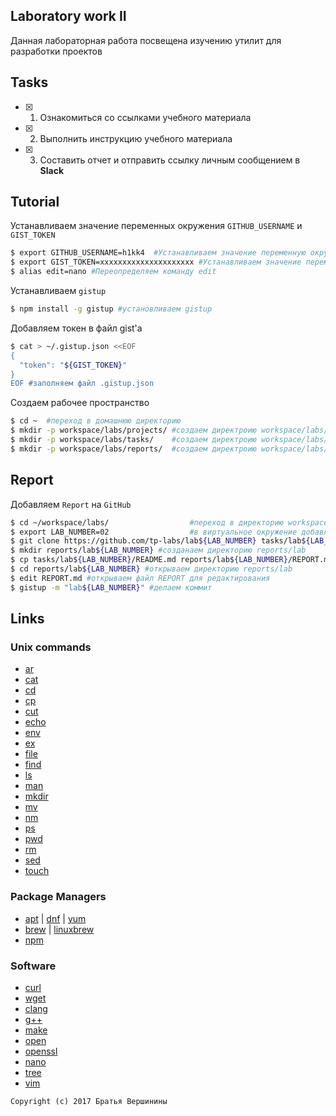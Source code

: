 ## Laboratory work II

Данная лабораторная работа посвещена изучению утилит для разработки проектов

## Tasks

- [X] 1. Ознакомиться со ссылками учебного материала
- [X] 2. Выполнить инструкцию учебного материала
- [X] 3. Составить отчет и отправить ссылку личным сообщением в **Slack**
 
## Tutorial
Устанавливаем значение переменных окружения `GITHUB_USERNAME` и `GIST_TOKEN`
```bash
$ export GITHUB_USERNAME=h1kk4	#Устанавливаем значение переменную окружения `GITHUB_USERNAME`
$ export GIST_TOKEN=xxxxxxxxxxxxxxxxxxxxx #Устанавливаем значение переменную окружения `GIST_TOKEN`
$ alias edit=nano #Переопределяем команду edit
```
Устанавливаем `gistup`
```bash
$ npm install -g gistup #установливаем gistup
```
Добавляем токен в файл gist'a
```bash
$ cat > ~/.gistup.json <<EOF
{
  "token": "${GIST_TOKEN}"
}
EOF #заполняем файл .gistup.json
```
Создаем рабочее пространство 
```bash
$ cd ~	#переход в домашнюю директорию 
$ mkdir -p workspace/labs/projects/	#создаем директроию workspace/labs/projects/
$ mkdir -p workspace/labs/tasks/	#создаем директроию workspace/labs//tasks/
$ mkdir -p workspace/labs/reports/	#создаем директроию workspace/labs/reports/	
```

## Report 
Добавляем `Report` на `GitHub`
```bash
$ cd ~/workspace/labs/ 					#переход в директорию workspace/labs/ 
$ export LAB_NUMBER=02					#в виртуальное окружение добавляем переменную LAB_NUMBER
$ git clone https://github.com/tp-labs/lab${LAB_NUMBER} tasks/lab${LAB_NUMBER} #клонируем репозиторий в папку
$ mkdir reports/lab${LAB_NUMBER} #созданаем директорию reports/lab
$ cp tasks/lab${LAB_NUMBER}/README.md reports/lab${LAB_NUMBER}/REPORT.md #копируем содержимое README в REPORT
$ cd reports/lab${LAB_NUMBER} #открываем директорию reports/lab
$ edit REPORT.md #открываем файл REPORT для редактирования
$ gistup -m "lab${LAB_NUMBER}" #делаем коммит
```

## Links

### Unix commands

- [ar](https://en.wikipedia.org/wiki/Ar_(Unix))
- [cat](https://en.wikipedia.org/wiki/Cat_(Unix))
- [cd](https://en.wikipedia.org/wiki/Cd_(command))
- [cp](https://en.wikipedia.org/wiki/Cp_(Unix))
- [cut](https://en.wikipedia.org/wiki/Cut_(Unix))
- [echo](https://en.wikipedia.org/wiki/Echo_(command))
- [env](https://en.wikipedia.org/wiki/Env_(shell))
- [ex](https://en.wikipedia.org/wiki/Ex_(editor))
- [file](https://en.wikipedia.org/wiki/File_(command))
- [find](https://en.wikipedia.org/wiki/Find)
- [ls](https://en.wikipedia.org/wiki/Ls)
- [man](https://en.wikipedia.org/wiki/Man_page)
- [mkdir](https://en.wikipedia.org/wiki/Mkdir)
- [mv](https://en.wikipedia.org/wiki/Mv)
- [nm](https://en.wikipedia.org/wiki/Nm_(Unix))
- [ps](https://en.wikipedia.org/wiki/Ps_(Unix))
- [pwd](https://en.wikipedia.org/wiki/Pwd)
- [rm](https://en.wikipedia.org/wiki/Rm_(Unix))
- [sed](https://en.wikipedia.org/wiki/Sed)
- [touch](https://en.wikipedia.org/wiki/Touch_(Unix))

### Package Managers

- [apt](http://help.ubuntu.ru/wiki/apt) | [dnf](https://en.wikipedia.org/wiki/DNF_(software)) | [yum](https://fedoraproject.org/wiki/Yum/ru)
- [brew](https://brew.sh) | [linuxbrew](http://linuxbrew.sh)
- [npm](https://docs.npmjs.com)

### Software

- [curl](https://www.gitbook.com/book/bagder/everything-curl/details)
- [wget](https://www.gnu.org/software/wget/manual/wget.pdf)
- [clang](https://clang.llvm.org)
- [g++](https://gcc.gnu.org/onlinedocs/gcc-4.0.2/gcc/G_002b_002b-and-GCC.html)
- [make](https://en.wikipedia.org/wiki/Make_(software))
- [open](https://developer.apple.com/legacy/library/documentation/Darwin/Reference/ManPages/man1/open.1.html)
- [openssl](https://www.openssl.org)
- [nano](https://www.nano-editor.org)
- [tree](https://linux.die.net/man/1/tree)
- [vim](http://www.vim.org)

```
Copyright (c) 2017 Братья Вершинины
```
